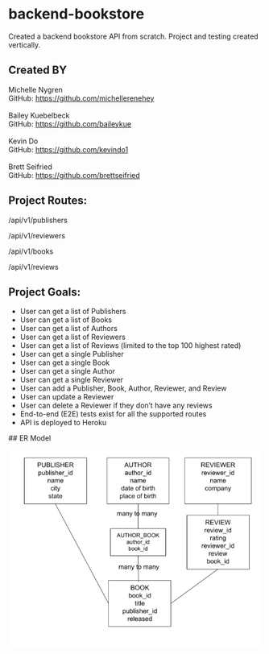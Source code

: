 # backend-bookstore

<p>Created a backend bookstore API from scratch. Project and testing created vertically. </p>

## Created BY

Michelle Nygren
<br>
GitHub: <a href = "https://github.com/michellerenehey">https://github.com/michellerenehey</a>
<br>
<br>
Bailey Kuebelbeck
<br>
GitHub: <a href = "https://github.com/baileykue">https://github.com/baileykue</a>
<br>
<br>
Kevin Do
<br>
GitHub: <a href = "https://github.com/kevindo1">https://github.com/kevindo1</a>
<br>
<br>
Brett Seifried
<br>
GitHub: <a href = "https://github.com/brettseifried">https://github.com/brettseifried</a>

## Project Routes: 
<p>/api/v1/publishers</p>
<p>/api/v1/reviewers</p>
<p>/api/v1/books</p>
<p>/api/v1/reviews</p>

## Project Goals:
<ul>
    <li>User can get a list of Publishers</li>
    <li>User can get a list of Books</li>
    <li>User can get a list of Authors</li>
    <li>User can get a list of Reviewers</li>
    <li>User can get a list of Reviews (limited to the top 100 highest rated)</li>
    <li>User can get a single Publisher</li>
    <li>User can get a single Book</li>
    <li>User can get a single Author</li>
    <li>User can get a single Reviewer</li>
    <li>User can add a Publisher, Book, Author, Reviewer, and Review</li>
    <li>User can update a Reviewer</li>
    <li>User can delete a Reviewer if they don’t have any reviews</li>
    <li>End-to-end (E2E) tests exist for all the supported routes</li>
    <li>API is deployed to Heroku</li>
</ul>
## ER Model

![ERM](ER_model.png)
